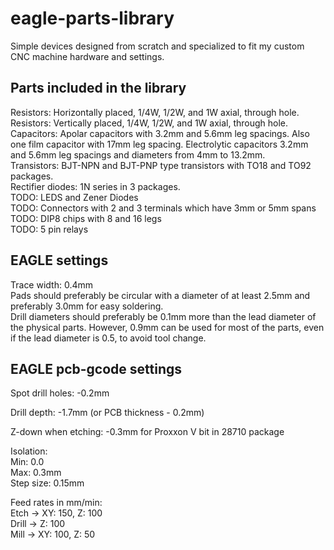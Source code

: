 # eagle-parts-library
Simple devices designed from scratch and specialized to fit my custom CNC machine hardware and settings.  

## Parts included in the library
Resistors: Horizontally placed, 1/4W, 1/2W, and 1W axial, through hole.  
Resistors: Vertically placed, 1/4W, 1/2W, and 1W axial, through hole.  
Capacitors: Apolar capacitors with 3.2mm and 5.6mm leg spacings. Also one film capacitor with 17mm leg spacing. Electrolytic capacitors 3.2mm and 5.6mm leg spacings and diameters from 4mm to 13.2mm.  
Transistors: BJT-NPN and BJT-PNP type transistors with TO18 and TO92 packages.  
Rectifier diodes: 1N series in 3 packages.  
TODO: LEDS and Zener Diodes  
TODO: Connectors with 2 and 3 terminals which have 3mm or 5mm spans  
TODO: DIP8 chips with 8 and 16 legs  
TODO: 5 pin relays  

## EAGLE settings
Trace width: 0.4mm  
Pads should preferably be circular with a diameter of at least 2.5mm and preferably 3.0mm for easy soldering.  
Drill diameters should preferably be 0.1mm more than the lead diameter of the physical parts. However, 0.9mm can be used for most of the parts, even if the lead diameter is 0.5, to avoid tool change.  

## EAGLE pcb-gcode settings
Spot drill holes: -0.2mm  

Drill depth: -1.7mm (or PCB thickness - 0.2mm)  

Z-down when etching: -0.3mm for Proxxon V bit in 28710 package  

Isolation:  
Min: 0.0  
Max: 0.3mm  
Step size: 0.15mm  

Feed rates in mm/min:  
Etch -> XY: 150, Z: 100  
Drill -> Z: 100  
Mill -> XY: 100, Z: 50  
